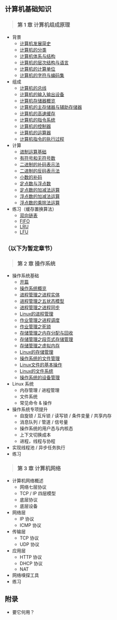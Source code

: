 ## 计算机基础知识

>### 第 1 章 计算机组成原理
* 背景
    * [计算机发展简史](1_principles_of_organization/1_summary/1_dev_history.md)
    * [计算机的分类](1_principles_of_organization/1_summary/2_classification.md)
    * [计算机体系与结构](1_principles_of_organization/1_summary/3_system_&%20_structure.md)
    * [计算机的层次结构与语言](1_principles_of_organization/1_summary/4_level_&_programming_languages.md)
    * [计算机的计算单位](1_principles_of_organization/1_summary/5_units.md)
    * [计算机的字符与编码集](1_principles_of_organization/1_summary/6_character_&_coding_set.md)
* 组成
    * [计算机的总线](1_principles_of_organization/2_organization/1_bus.md)
    * [计算机的输入输出设备](1_principles_of_organization/2_organization/2_io_devices.md)
    * [计算机存储器概览](1_principles_of_organization/2_organization/3_storage_overview.md)
    * [计算机的主存储器与辅助存储器](1_principles_of_organization/2_organization/4_main_storage_&_secondary_storage.md)
    * [计算机的高速缓存](1_principles_of_organization/2_organization/5_cache.md)
    * [计算机的指令系统](1_principles_of_organization/2_organization/6_instruction_system.md)
    * [计算机的控制器](1_principles_of_organization/2_organization/7_controller.md)
    * [计算机的运算器](1_principles_of_organization/2_organization/8_arithmetic_unit.md)
    * [计算机指令的执行过程](1_principles_of_organization/2_organization/9_instruction_execution.md)
* 计算
    * [进制运算基础](1_principles_of_organization/3_compute/1_binary_operation.md)
    * [有符号和无符号数](1_principles_of_organization/3_compute/2_signed_number_&_unsigned_number.md)
    * [二进制的补码表示法](1_principles_of_organization/3_compute/3_binary_complement.md)
    * [二进制的反码表示法](1_principles_of_organization/3_compute/4_inverse_code.md)
    * [小数的补码](1_principles_of_organization/3_compute/5_decimal_complement.md)
    * [定点数与浮点数](1_principles_of_organization/3_compute/6_fix_&%20_float.md)
    * [定点数的加减法运算](1_principles_of_organization/3_compute/7_plus_minus_method_of_fix.md)
    * [浮点数的加减法运算](1_principles_of_organization/3_compute/8_plus_minus_method_of_float.md)
    * [浮点数的乘除法运算](1_principles_of_organization/3_compute/9_multiplication_division_method_of_float.md)
* 练习（缓存置换算法）
    * [双向链表](1_principles_of_organization/4_practice/1_principle_&_practice_of_doubly_linked_list.md)
    * [FIFO](1_principles_of_organization/4_practice/2_fifo.md)
    * [LRU](1_principles_of_organization/4_practice/3_lru.md)
    * [LFU](1_principles_of_organization/4_practice/4_lfu.md)

## `（以下为暂定章节）`

>### 第 2 章 操作系统
* 操作系统基础
    * [开篇](2_os/1_basic/1_start.md)
    * [操作系统概览](2_os/1_basic/2_overview.md)
    * [进程管理之进程实体](2_os/1_basic/3_process_entity.md)
    * [进程管理之五状态模型](2_os/1_basic)
    * [进程管理之进程同步](2_os/1_basic)
    * [Linux的进程管理](2_os/1_basic)
    * [作业管理之进程调度](2_os/1_basic)
    * [作业管理之死锁](2_os/1_basic)
    * [存储管理之内存分配与回收](2_os/1_basic)
    * [存储管理之段页式存储管理](2_os/1_basic)
    * [存储管理之虚拟内存](2_os/1_basic)
    * [Linux的存储管理](2_os/1_basic)
    * [操作系统的文件管理](2_os/1_basic)
    * [Linux文件的基本操作](2_os/1_basic)
    * [Linux的文件系统](2_os/1_basic)
    * [操作系统的设备管理](2_os/1_basic)
* Linux 系统
    * 内存管理 / 进程管理
    * 文件系统
    * 常见命令 & 操作
* 操作系统专项提升
    * 自旋锁 / 互斥锁 / 读写锁 / 条件变量 / 共享内存
    * 消息队列 / 管道 / 信号量
    * 操作系统的用户态与内核态
    * 上下文切换成本
    * 进程，线程与协程
* 实现线程池 / 异步任务执行
* 练习

>### 第 3 章 计算机网络
* 计算机网络概述
    * 网络七层协议
    * TCP / IP 四层模型
    * 底层协议
    * 底层设备
* 网络层
    * IP 协议
    * ICMP 协议
* 传输层
    * TCP 协议
    * UDP 协议
* 应用层
    * HTTP 协议
    * DHCP 协议
    * NAT
* 网络嗅探工具
* 练习

## 附录 
* 要它何用？
